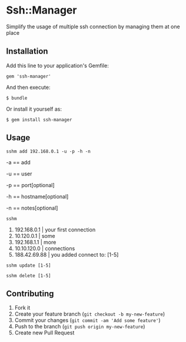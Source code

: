 # Ssh::Manager

Simplify the usage of multiple ssh connection by managing them at one place


## Installation

Add this line to your application's Gemfile:

    gem 'ssh-manager'

And then execute:

    $ bundle

Or install it yourself as:

    $ gem install ssh-manager

## Usage

`sshm add 192.168.0.1 -u -p -h -n` 

-a == add

-u == user

-p == port[optional]

-h == hostname[optional]

-n == notes[optional]


`sshm`

1. 192.168.0.1 | your first connection
2. 10.120.0.1 |  some
3. 192.168.1.1 | more
4. 10.10.120.0 | connections
5. 188.42.69.88 | you added
connect to: [1-5]



`sshm update [1-5]`

`sshm delete [1-5]`



## Contributing

1. Fork it
2. Create your feature branch (`git checkout -b my-new-feature`)
3. Commit your changes (`git commit -am 'Add some feature'`)
4. Push to the branch (`git push origin my-new-feature`)
5. Create new Pull Request

